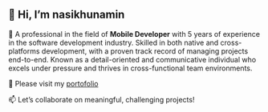 
<!--
**nasikhunamin/nasikhunamin** is a ✨ _special_ ✨ repository because its `README.md` (this file) appears on your GitHub profile.

Here are some ideas to get you started:

- 🔭 I’m currently working on ...
- 🌱 I’m currently learning ...
- 👯 I’m looking to collaborate on ...
- 🤔 I’m looking for help with ...
- 💬 Ask me about ...
- 📫 How to reach me: ...
- 😄 Pronouns: ...
- ⚡ Fun fact: ...
-->
## 👋 Hi, I’m nasikhunamin

🚀 A professional in the field of **Mobile Developer** with 5 years of experience in the software development industry. Skilled in both native and cross-platforms development, with a proven track record of managing projects end-to-end. Known as a detail-oriented and communicative individual who excels under pressure and thrives in cross-functional team environments. 

📌 Please visit my [portofolio](https://nasikhunamin.com)

📫 Let’s collaborate on meaningful, challenging projects!


<!-- 💻 Mobile Developer passionate about building scalable and user-friendly apps.

📱 Skilled in Flutter, Kotlin, Java, & React Native with experience integrating APIs, Firebase, and modern architectures.

🚀 Always exploring new tools and clean code practices.

🌱 Currently learning more about CI/CD, app security and app performance optimization. -->
